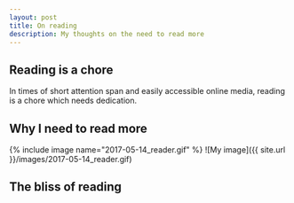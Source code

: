 ```yaml
---
layout: post
title: On reading
description: My thoughts on the need to read more
---
```


## Reading is a chore
In times of short attention span and easily accessible online media, reading is a chore which needs dedication.

## Why I need to read more
{% include image name="2017-05-14_reader.gif" %}
![My image]({{ site.url }}/images/2017-05-14_reader.gif)

## The bliss of reading
